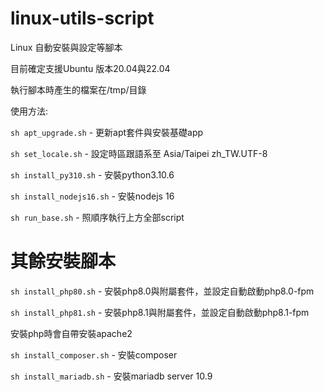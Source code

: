 # linux-utils-script

Linux 自動安裝與設定等腳本

目前確定支援Ubuntu 版本20.04與22.04

執行腳本時產生的檔案在/tmp/目錄

使用方法:

`sh apt_upgrade.sh` - 更新apt套件與安裝基礎app

`sh set_locale.sh` - 設定時區跟語系至 Asia/Taipei zh_TW.UTF-8

`sh install_py310.sh` - 安裝python3.10.6

`sh install_nodejs16.sh` - 安裝nodejs 16

`sh run_base.sh` - 照順序執行上方全部script

# 其餘安裝腳本

`sh install_php80.sh` - 安裝php8.0與附屬套件，並設定自動啟動php8.0-fpm

`sh install_php81.sh` - 安裝php8.1與附屬套件，並設定自動啟動php8.1-fpm

安裝php時會自帶安裝apache2

`sh install_composer.sh` - 安裝composer

`sh install_mariadb.sh` - 安裝mariadb server 10.9